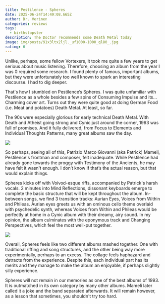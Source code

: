 ```yaml
---
title: Pestilence - Spheres
date: 2025-06-24T14:49:08.665Z
author: Dr. Verinen
categories: reviews
tags:
  - birthstopster
description: The Doctor recommends some Death Metal today
image: img/posts/91x3ltx2ljl._uf1000-1000_ql80_.jpg
rating: 6
---
```



Unlike, perhaps, some fellow Vortexers, it took me quite a few years to get serious about music listening. Therefore, choosing an album from the year I was 0 required some research. I found plenty of famous, important albums, but they were unfortunately too well known to spark an interesting discourse. I had to dig deeper. 

That's how I stumbled on Pestilence’s Spheres. I was quite unfamiliar with Pestilence as a whole besides a few spins of Consuming Impulse and its… Charming cover art. Turns out they were quite good at doing German Food (i.e. Meat and potatoes) Death Metal. 
At least, so far.

The 90s were especially glorious for early technical Death Metal. With Death and Atheist going strong and Cynic just around the corner, 1993 was full of promises. And it fully delivered, from Focus to Elements and Individual Thoughts Patterns, many great albums saw the day. 

![](img/posts/capture-d’écran-2025-06-24-105631.jpg)

So perhaps, seeing all of this, Patrizio Marco Giovanni (aka Patrick) Mameli, Pestilence's frontman and composer, felt inadequate. While Pestilence had already gone towards the proggy with Testimony of the Ancients, he may have felt it wasn't enough. I don’t know if that’s the actual reason, but that would explain things.

Spheres kicks off with Voivod-esque riffs, accompanied by Patrick's harsh vocals. 2 minutes into Mind Reflections, dissonant keyboards emerge to complete the basic structure that will be kept throughout the album. In-between songs, we find 3 transition tracks: Aurian Eyes, Voices from Within and Phileas. Aurian eyes greets us with an ominous cello theme overlaid with psychedelic synth, whereas Voices from Within and Phileas would be perfectly at home in a Cynic album with their dreamy, airy sound. In my opinion, the album culminates with the eponymous track and Changing Perspectives, which feel the most well-put together. 

![](img/posts/capture-d’écran-2025-06-24-105955.jpg)

Overall, Spheres feels like two different albums mashed together. One with traditional riffing and song structures, and the other being way more experimentally, perhaps to an excess. The collage feels haphazard and detracts from the experience. Despite this, each individual part has its merits and they manage to make the album an enjoyable, if perhaps slightly silly experience. 

Spheres will not remain in our memories as one of the best albums of 1993. It is outmatched in its own category by many other albums. Mameli later called it a joke and the band separated afterwards. It will remain however, as a lesson that sometimes, you shouldn't try too hard.